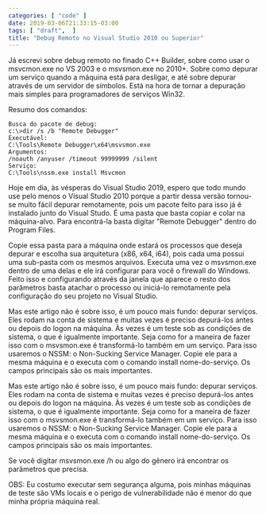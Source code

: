 ```yaml
---
categories: [ "code" ]
date: 2019-03-06T21:33:15-03:00
tags: [ "draft",  ]
title: "Debug Remoto no Visual Studio 2010 ou Superior"
---
```

Já escrevi sobre debug remoto no finado C++ Builder, sobre como usar o msvcmon.exe no VS 2003 e o msvsmon.exe no 2010+. Sobre como depurar um serviço quando a máquina está para desligar, e até sobre depurar através de um servidor de símbolos. Está na hora de tornar a depuração mais simples para programadores de serviços Win32.

Resumo dos comandos:

    Busca do pacote de debug:
    c:\>dir /s /b "Remote Debugger"
    Executável:
    C:\Tools\Remote Debugger\x64\msvsmon.exe
    Argumentos:
    /noauth /anyuser /timeout 99999999 /silent
    Serviço:
    C:\Tools\nssm.exe install Msvcmon

Hoje em dia, às vésperas do Visual Studio 2019, espero que todo mundo use pelo menos o Visual Studio 2010 porque a partir dessa versão tornou-se muito fácil depurar remotamente, pois um pacote feito para isso já é instalado junto do Visual Studo. É uma pasta que basta copiar e colar na máquina-alvo. Para encontrá-la basta digitar "Remote Debugger" dentro do Program Files.

Copie essa pasta para a máquina onde estará os processos que deseja depurar e escolha sua arquitetura (x86, x64, i64), pois cada uma possui uma sub-pasta com os mesmos arquivos. Executa uma vez o msvsmon.exe dentro de uma delas e ele irá configurar para você o firewall do Windows. Feito isso e configurando através da janela que aparece o resto dos parâmetros basta atachar o processo ou iniciá-lo remotamente pela configuração do seu projeto no Visual Studio.

Mas este artigo não é sobre isso, é um pouco mais fundo: depurar serviços. Eles rodam na conta de sistema e muitas vezes é preciso depurá-los antes ou depois do logon na máquina. Às vezes é um teste sob as condições de sistema, o que é igualmente importante. Seja como for a maneira de fazer isso com o msvsmon.exe é transformá-lo também em um serviço. Para isso usaremos o NSSM: o Non-Sucking Service Manager. Copie ele para a mesma máquina e o executa com o comando install nome-do-serviço. Os campos principais são os mais importantes.

Mas este artigo não é sobre isso, é um pouco mais fundo: depurar serviços. Eles rodam na conta de sistema e muitas vezes é preciso depurá-los antes ou depois do logon na máquina. Às vezes é um teste sob as condições de sistema, o que é igualmente importante. Seja como for a maneira de fazer isso com o msvsmon.exe é transformá-lo também em um serviço. Para isso usaremos o NSSM: o Non-Sucking Service Manager. Copie ele para a mesma máquina e o executa com o comando install nome-do-serviço. Os campos principais são os mais importantes.

Se você digitar msvsmon.exe /h ou algo do gênero irá encontrar os parâmetros que precisa.

OBS: Eu costumo executar sem segurança alguma, pois minhas máquinas de teste são VMs locais e o perigo de vulnerabilidade não é menor do que minha própria máquina real.
